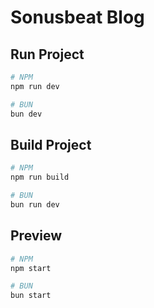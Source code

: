 # Sonusbeat Blog

## Run Project

```bash
# NPM
npm run dev

# BUN
bun dev
```

## Build Project

```bash
# NPM
npm run build

# BUN
bun run dev
```

## Preview

```bash
# NPM
npm start

# BUN
bun start
```
